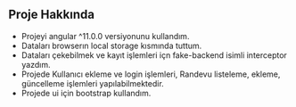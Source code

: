 ## Proje Hakkında

- Projeyi angular ^11.0.0 versiyonunu kullandım.
- Dataları browserın local storage kısmında tuttum.
- Dataları çekebilmek ve kayıt işlemleri içn fake-backend isimli interceptor yazdım.
- Projede Kullanıcı ekleme ve login işlemleri, Randevu listeleme, ekleme, güncelleme işlemleri yapılabilmektedir.
- Projede ui için bootstrap kullandım.
